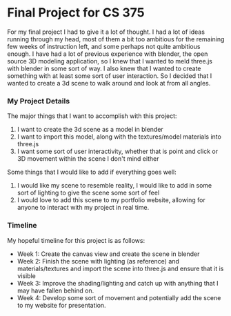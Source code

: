 # Final Project for CS 375

For my final project I had to give it a lot of thought. I had a lot of ideas running through my head, most of them a bit too ambitious for the remaining few weeks of instruction left, and some perhaps not quite ambitious enough. I have had a lot of previous experience with blender, the open source 3D modeling application, so I knew that I wanted to meld three.js with blender in some sort of way. I also knew that I wanted to create something with at least some sort of user interaction. So I decided that I wanted to create a 3d scene to walk around and look at from all angles.

### My Project Details
The major things that I want to accomplish with this project: 
1. I want to create the 3d scene as a model in blender
2. I want to import this model, along with the textures/model materials into three.js
3. I want some sort of user interactivity, whether that is point and click or 3D movement within the scene I don't mind either

Some things that I would like to add if everything goes well:
1. I would like my scene to resemble reality, I would like to add in some sort of lighting to give the scene some sort of feel
2. I would love to add this scene to my portfolio website, allowing for anyone to interact with my project in real time.

### Timeline
My hopeful timeline for this project is as follows:
+ Week 1: Create the canvas view and create the scene in blender
+ Week 2: Finish the scene with lighting (as reference) and materials/textures and import the scene into three.js and ensure that it is visible
+ Week 3: Improve the shading/lighting and catch up with anything that I may have fallen behind on. 
+ Week 4: Develop some sort of movement and potentially add the scene to my website for presentation.
